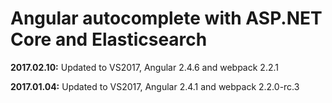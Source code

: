 # Angular autocomplete with ASP.NET Core and Elasticsearch

<b>2017.02.10:</b> Updated to VS2017, Angular 2.4.6 and webpack 2.2.1

<b>2017.01.04:</b> Updated to VS2017, Angular 2.4.1 and webpack 2.2.0-rc.3
